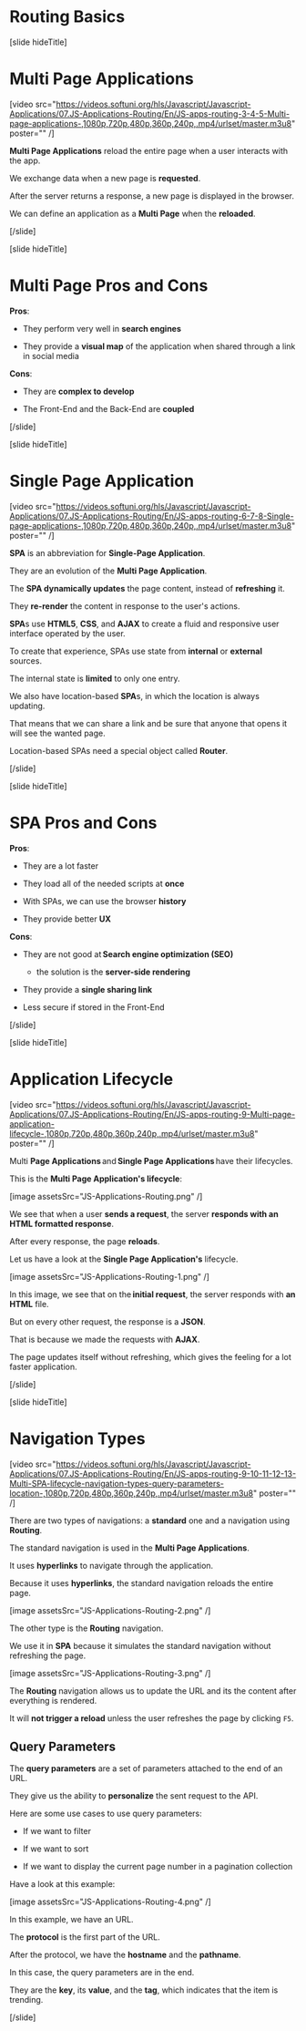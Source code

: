 # Routing Basics 

[slide hideTitle]
# Multi Page Applications

[video src="https://videos.softuni.org/hls/Javascript/Javascript-Applications/07.JS-Applications-Routing/En/JS-apps-routing-3-4-5-Multi-page-applications-,1080p,720p,480p,360p,240p,.mp4/urlset/master.m3u8" poster="" /]

**Multi Page Applications** reload the entire page when a user interacts with the app.

We exchange data when a new page is **requested**.

After the server returns a response, a new page is displayed in the browser.

We can define an application as a **Multi Page** when the **reloaded**.

[/slide]

[slide hideTitle]

# Multi Page Pros and Cons

**Pros**:

- They perform very well in **search engines**

- They provide a **visual map** of the application when shared through a link in social media

**Cons**:

- They are **complex to develop**

- The Front-End and the Back-End are **coupled**

[/slide]

[slide hideTitle]

# Single Page Application

[video src="https://videos.softuni.org/hls/Javascript/Javascript-Applications/07.JS-Applications-Routing/En/JS-apps-routing-6-7-8-Single-page-applications-,1080p,720p,480p,360p,240p,.mp4/urlset/master.m3u8" poster="" /]

**SPA** is an abbreviation for **Single-Page Application**.

They are an evolution of the **Multi Page Application**.

The **SPA dynamically updates** the page content, instead of **refreshing** it.

They **re-render** the content in response to the user's actions.

**SPA**s use **HTML5**, **CSS**, and **AJAX** to create a fluid and responsive user interface operated by the user.

To create that experience, SPAs use state from **internal** or **external** sources.

The internal state is **limited** to only one entry.

We also have location-based **SPA**s, in which the location is always updating.

That means that we can share a link and be sure that anyone that opens it will see the wanted page.

Location-based SPAs need a special object called **Router**.

[/slide]

[slide hideTitle]

# SPA Pros and Cons

**Pros**:

- They are a lot faster

- They load all of the needed scripts at **once**

- With SPAs, we can use the browser **history**

- They provide better **UX**

**Cons**:

- They are not good at **Search engine optimization (SEO)** 

   * the solution is the **server-side rendering**

- They provide a **single sharing link**

- Less secure if stored in the Front-End 


[/slide]

[slide hideTitle]

# Application Lifecycle

[video src="https://videos.softuni.org/hls/Javascript/Javascript-Applications/07.JS-Applications-Routing/En/JS-apps-routing-9-Multi-page-application-lifecycle-,1080p,720p,480p,360p,240p,.mp4/urlset/master.m3u8" poster="" /]

Multi **Page Applications** and **Single Page Applications** have their lifecycles.

This is the **Multi Page Application's lifecycle**: 

[image assetsSrc="JS-Applications-Routing.png" /]

We see that when a user **sends a request**, the server **responds with an HTML formatted response**. 

After every response, the page **reloads**.

Let us have a look at the **Single Page Application's** lifecycle.

[image assetsSrc="JS-Applications-Routing-1.png" /]

In this image, we see that on the **initial request**, the server responds with **an HTML** file. 

But on every other request, the response is a **JSON**. 

That is because we made the requests with **AJAX**.

The page updates itself without refreshing, which gives the feeling for a lot faster application.

[/slide]

[slide hideTitle]

# Navigation Types

[video src="https://videos.softuni.org/hls/Javascript/Javascript-Applications/07.JS-Applications-Routing/En/JS-apps-routing-9-10-11-12-13-Multi-SPA-lifecycle-navigation-types-query-parameters-location-,1080p,720p,480p,360p,240p,.mp4/urlset/master.m3u8" poster="" /]

There are two types of navigations: a **standard** one and a navigation using **Routing**.

The standard navigation is used in the **Multi Page Applications**. 

It uses **hyperlinks** to navigate through the application.

Because it uses **hyperlinks**, the standard navigation reloads the entire page.

[image assetsSrc="JS-Applications-Routing-2.png" /]

The other type is the **Routing** navigation. 

We use it in **SPA** because it simulates the standard navigation without refreshing the page.

[image assetsSrc="JS-Applications-Routing-3.png" /]

The **Routing** navigation allows us to update the URL and its the content after everything is rendered.

It will **not trigger a reload** unless the user refreshes the page by clicking `F5`.

## Query Parameters

The **query parameters** are a set of parameters attached to the end of an URL.

They give us the ability to **personalize** the sent request to the API.

Here are some use cases to use query parameters:

- If we want to filter

- If we want to sort

- If we want to display the current page number in a pagination collection

Have a look at this example:

[image assetsSrc="JS-Applications-Routing-4.png" /]

In this example, we have an URL.

The **protocol** is the first part of the URL.

After the protocol, we have the **hostname** and the **pathname**.

In this case, the query parameters are in the end. 

They are the **key**, its **value**, and the **tag**, which indicates that the item is trending.

[/slide]

